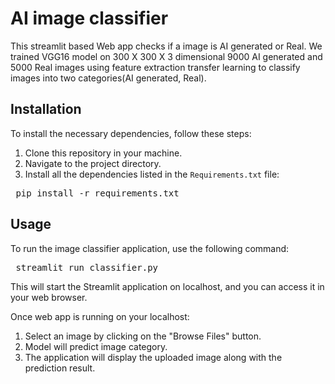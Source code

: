 # AI image classifier
This streamlit based Web app checks if a image is AI generated or Real. We trained VGG16 model on 300 X 300 X 3 dimensional 9000 AI generated
and 5000 Real images using feature extraction transfer learning to classify images into two categories(AI generated, Real).

## Installation

To install the necessary dependencies, follow these steps:

1. Clone this repository in your machine.
2. Navigate to the project directory.
3. Install all the dependencies listed in the `Requirements.txt` file:

<pre> pip install -r requirements.txt </pre>


## Usage

To run the image classifier application, use the following command:

<pre> streamlit run classifier.py </pre>


This will start the Streamlit application on localhost, and you can access it in your web browser.

Once web app is running on your localhost:

1. Select an image by clicking on the "Browse Files" button.
2. Model will predict image category.
3. The application will display the uploaded image along with the prediction result.